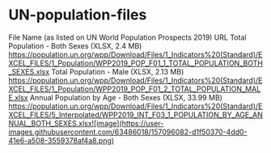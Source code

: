 # UN-population-files

File Name (as listed on UN World Population Prospects 2019)	URL
Total Population - Both Sexes (XLSX, 2.4 MB)	https://population.un.org/wpp/Download/Files/1_Indicators%20(Standard)/EXCEL_FILES/1_Population/WPP2019_POP_F01_1_TOTAL_POPULATION_BOTH_SEXES.xlsx
Total Population - Male (XLSX, 2.13 MB)	https://population.un.org/wpp/Download/Files/1_Indicators%20(Standard)/EXCEL_FILES/1_Population/WPP2019_POP_F01_2_TOTAL_POPULATION_MALE.xlsx
Annual Population by Age - Both Sexes (XLSX, 33.99 MB)	https://population.un.org/wpp/Download/Files/1_Indicators%20(Standard)/EXCEL_FILES/5_Interpolated/WPP2019_INT_F03_1_POPULATION_BY_AGE_ANNUAL_BOTH_SEXES.xlsx![image](https://user-images.githubusercontent.com/63486018/157096082-d1f50370-4dd0-41e6-a508-3559378af4a8.png)
